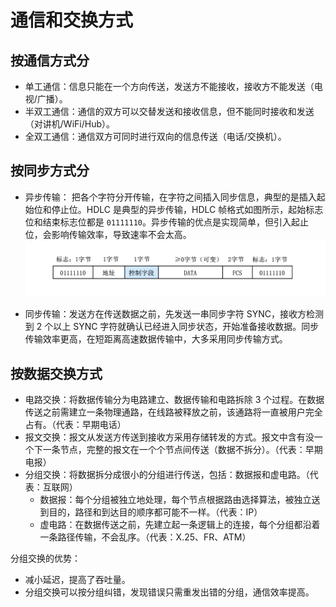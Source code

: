 # 通信和交换方式

## 按通信方式分

- 单工通信：信息只能在一个方向传送，发送方不能接收，接收方不能发送（电视/广播）。
- 半双工通信：通信的双方可以交替发送和接收信息，但不能同时接收和发送（对讲机/WiFi/Hub）。
- 全双工通信：通信双方可同时进行双向的信息传送（电话/交换机）。

## 按同步方式分

- 异步传输： 把各个字符分开传输，在字符之间插入同步信息，典型的是插入起始位和停止位。HDLC 是典型的异步传输，HDLC 帧格式如图所示，起始标志位和结束标志位都是 `01111110`。异步传输的优点是实现简单，但引入起止位，会影响传输效率，导致速率不会太高。 ![异步传输](./images/异步传输.png)

- 同步传输：发送方在传送数据之前，先发送一串同步字符 SYNC，接收方检测到 2 个以上 SYNC 字符就确认已经进入同步状态，开始准备接收数据。同步传输效率更高，在短距离高速数据传输中，大多采用同步传输方式。

## 按数据交换方式

- 电路交换：将数据传输分为电路建立、数据传输和电路拆除 3 个过程。在数据传送之前需建立一条物理通路，在线路被释放之前，该通路将一直被用户完全占有。（代表：早期电话）
- 报文交换：报文从发送方传送到接收方采用存储转发的方式。报文中含有没一个下一条节点，完整的报文在一个个节点间传送（数据不拆分）。（代表：早期电报）
- 分组交换：将数据拆分成很小的分组进行传送，包括：数据报和虚电路。（代表：互联网）
  - 数据报：每个分组被独立地处理，每个节点根据路由选择算法，被独立送到目的，路径和到达目的顺序都可能不一样。（代表：IP）
  - 虚电路：在数据传送之前，先建立起一条逻辑上的连接，每个分组都沿着一条路径传输，不会乱序。（代表：X.25、FR、ATM）

分组交换的优势：
- 减小延迟，提高了吞吐量。
- 分组交换可以按分组纠错，发现错误只需重发出错的分组，通信效率提高。